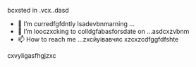 bcxsted in .vcx..dasd
- 🌱 I’m curredfgfdntly lsadevbnmarning ...
- 💞️ I’m looczxcking to colldgfabasforsdate on ...asdcxzvbnm
- 📫 How to reach me ...zxcйуівавчяс
xzcxzcdfggfdfshte
<!---gfdxcv
uzielparker/uzielparker is acxz ✨ specialcv ✨ repository because its `README.md` (this file) appears on your GitHub profile.
You can click the Preview link to take a look at your changes.
--->
cxvyligasfhgjzxc
